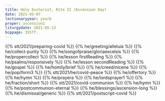 ```yaml
---
title: Holy Eucharist, Rite II (Ascension Day)
date: 2021-05-07
lectionaryyear: yearb
proper: ascension1
liturgydate: 2021-05-13
bcppage: 355ff.
---
```

{{% stt/2021/preparing-covid %}}
{{% he/greeting/alleluia %}}
{{% he/collect-purity %}}
{{% he/songofpraise/gloriaexcelsis %}}
{{% he/propercollect %}}
{{% he/lesson firstReading %}}
{{% he/psalms/responsively %}}
{{% he/lesson secondReading %}}
{{% he/gospel %}}
{{% he/homily/brief %}}
{{% he/creed/nicene %}}
{{% he/pop/form3 %}}
{{% stt/2021/he/covid-peace %}}
{{% he/offertory %}}
{{% he/hymn %}}
{{% he/prayera %}}
{{% he/lordsprayer1 %}}
{{% he/fraction/short %}}
{{% stt/2021/covid-communion %}}
{{% he/hymn %}}
{{% he/postcommunion-eternal %}}
{{% he/blessings/ascension-long %}}
{{% he/dismissal/generic %}}
{{% stt/2021/postscript-covid %}}
